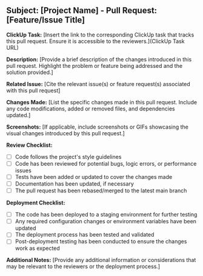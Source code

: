 ## Subject: [Project Name] - Pull Request: [Feature/Issue Title]

**ClickUp Task:**
[Insert the link to the corresponding ClickUp task that tracks this pull request. Ensure it is accessible to the reviewers.](ClickUp Task URL)

**Description:**
[Provide a brief description of the changes introduced in this pull request. Highlight the problem or feature being addressed and the solution provided.]

**Related Issue:**
[Cite the relevant issue(s) or feature request(s) associated with this pull request]

**Changes Made:**
[List the specific changes made in this pull request. Include any code modifications, added or removed files, and dependencies updated.]

**Screenshots:**
[If applicable, include screenshots or GIFs showcasing the visual changes introduced by this pull request.]

**Review Checklist:**
- [ ] Code follows the project's style guidelines
- [ ] Code has been reviewed for potential bugs, logic errors, or performance issues
- [ ] Tests have been added or updated to cover the changes made
- [ ] Documentation has been updated, if necessary
- [ ] The pull request has been rebased/merged to the latest main branch

**Deployment Checklist:**
- [ ] The code has been deployed to a staging environment for further testing
- [ ] Any required configuration changes or environment variables have been updated
- [ ] The deployment process has been tested and validated
- [ ] Post-deployment testing has been conducted to ensure the changes work as expected

**Additional Notes:**
[Provide any additional information or considerations that may be relevant to the reviewers or the deployment process.]

